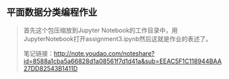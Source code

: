 ## 平面数据分类编程作业
>首先这个包压缩放到Jupyter Notebook的工作目录中，用JupyterNotebook打开assignment3.ipynb然后这就是作业的表述了。
>
>笔记链接：http://note.youdao.com/noteshare?id=8588a1cba5a66828d1a08561f7d1d41a&sub=EEAC5F1C118944BAA27DD82543B1411D
